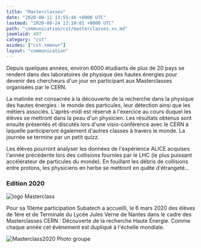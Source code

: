 ```yaml
---
title: "Masterclasses"
date: "2020-08-11 13:55:46 +0000 UTC"
lastmod: "2020-08-24 13:10:01 +0000 UTC"
path: "communication/cst/masterclasses.xx.md"
joomlaid: 497
category: "cst"
asides: ["cst.+menu+"]
layout: "communication"
---
```

Depuis quelques années, environ 6000 étudiants de plus de 20 pays se rendent dans des laboratoires de physique des hautes énergies pour devenir des chercheurs d'un jour en participant aux Masterclasses organisées par le CERN.

La matinée est consacrée à la découverte de la recherche dans la physique des hautes énergies : le monde des particules, leur détection ainsi que les métiers associés. L'après-midi est réservé à l'exercice au cours duquel les élèves se mettront dans la peau d'un physicien. Les résultats obtenus sont ensuite présentés et discutés lors d'une visio-conférence avec le CERN à laquelle participeront également d'autres classes à travers le monde. La journée se termine par un petit quizz.

Les élèves pourront analyser les données de l'expérience ALICE acquises l'année précédente lors des collisions fournies par le LHC (le plus puissant accélérateur de particules du monde). En fouillant les débris de collisions entre protons, les physiciens en herbe se mettront en quête d'étrangeté...

### Edition 2020

![logo Masterclass](images/Communication/masterclass/logo_Masterclass.png)

Pour sa 10ème participation Subatech a accueilli, le 6 mars 2020 des élèves de 1ère et de Terminale du Lycée Jules Verne de Nantes dans le cadre des Masterclasses CERN : Découverte de la recherche Haute Énergie. Comme chaque année cet évènement est dupliqué à l'échelle mondiale.

![Masterclass2020 Photo groupe](images/Communication/masterclass/Masterclass2020_Photo_groupe.png)
